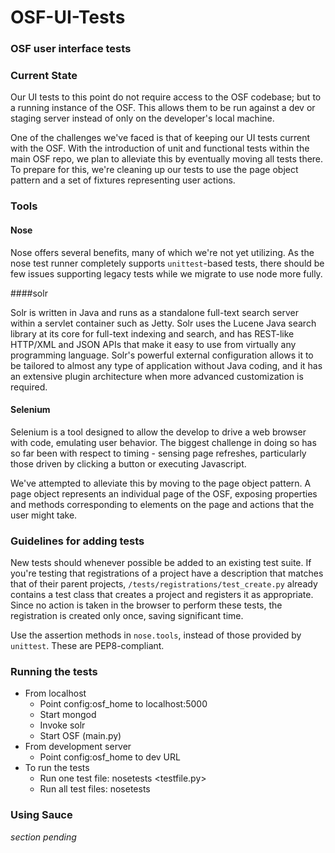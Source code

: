OSF-UI-Tests
============

### OSF user interface tests

### Current State

Our UI tests to this point do not require access to the OSF codebase; but to a
running instance of the OSF. This allows them to be run against a dev or staging
server instead of only on the developer's local machine.

One of the challenges we've faced is that of keeping our UI tests current with
the OSF. With the introduction of unit and functional tests within the main OSF
repo, we plan to alleviate this by eventually moving all tests there. To prepare
for this, we're cleaning up our tests to use the page object pattern and a set
of fixtures representing user actions.

### Tools

#### Nose

Nose offers several benefits, many of which we're not yet utilizing. As the nose
test runner completely supports `unittest`-based tests, there should be few
issues supporting legacy tests while we migrate to use node more fully.

####solr

Solr is written in Java and runs as a standalone full-text search server within a 
servlet container such as Jetty. Solr uses the Lucene Java search library at its 
core for full-text indexing and search, and has REST-like HTTP/XML and JSON APIs 
that make it easy to use from virtually any programming language. Solr's powerful 
external configuration allows it to be tailored to almost any type of application 
without Java coding, and it has an extensive plugin architecture when more advanced 
customization is required.

#### Selenium

Selenium is a tool designed to allow the develop to drive a web browser with
code, emulating user behavior. The biggest challenge in doing so has so far been
with respect to timing - sensing page refreshes, particularly those driven by
clicking a button or executing Javascript.

We've attempted to alleviate this by moving to the page object pattern. A page
object represents an individual page of the OSF, exposing properties and methods
corresponding to elements on the page and actions that the user might take.

### Guidelines for adding tests

New tests should whenever possible be added to an existing test suite. If you're
testing that registrations of a project have a description that matches that of
their parent projects, `/tests/registrations/test_create.py` already contains
a test class that creates a project and registers it as appropriate. Since no
action is taken in the browser to perform these tests, the registration is
created only once, saving significant time.

Use the assertion methods in `nose.tools`, instead of those provided by
`unittest`. These are PEP8-compliant.

### Running the tests
* From localhost
    * Point config:osf_home to localhost:5000
    * Start mongod
    * Invoke solr
    * Start OSF (main.py)
* From development server
    * Point config:osf_home to dev URL
* To run the tests
    * Run one test file: nosetests <testfile.py>
    * Run all test files: nosetests

### Using Sauce

*section pending*
